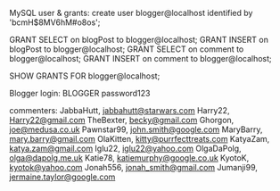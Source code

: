 MySQL user & grants:
create user blogger@localhost identified by 'bcmH$8MV6hM#o8os';

GRANT SELECT on blogPost to blogger@localhost;
GRANT INSERT on blogPost to blogger@localhost;
GRANT SELECT on comment to blogger@localhost;
GRANT INSERT on comment to blogger@localhost;

SHOW GRANTS FOR blogger@localhost;

Blogger login:
BLOGGER
password123


commenters:
JabbaHutt, jabbahutt@starwars.com
Harry22, Harry22@gmail.com
TheBexter, becky@gmail.com
Ghorgon, joe@medusa.co.uk
Pawnstar99, john.smith@google.com
MaryBarry, mary.barry@gmail.com
OlaKitten, kitty@purrfecttreats.com
KatyaZam, katya.zam@gmail.com
Iglu22, iglu22@yahoo.com
OlgaDaPolg, olga@dapolg.me.uk
Katie78, katiemurphy@google.co.uk
KyotoK, kyotok@yahoo.com
Jonah556, jonah_smith@gmail.com
Jumanji99, jermaine.taylor@google.com
